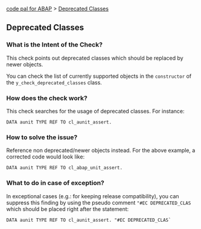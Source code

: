 [code pal for ABAP](../README.md) > [Deprecated Classes](deprecated-classes.md)

## Deprecated Classes

### What is the Intent of the Check?

This check points out deprecated classes which should be replaced by newer objects.

You can check the list of currently supported objects in the `constructor` of the `y_check_deprecated_classes` class. 

### How does the check work?

This check searches for the usage of deprecated classes. For instance:

```abap
DATA aunit TYPE REF TO cl_aunit_assert.
```

### How to solve the issue?

Reference non deprecated/newer objects instead. For the above example, a corrected code would look like:

```abap
DATA aunit TYPE REF TO cl_abap_unit_assert.
```

### What to do in case of exception?

In exceptional cases (e.g.: for keeping release compatibility), you can suppress this finding by using the pseudo comment `"#EC DEPRECATED_CLAS` which should be placed right after the statement:

```abap
DATA aunit TYPE REF TO cl_aunit_assert. "#EC DEPRECATED_CLAS` 
```

